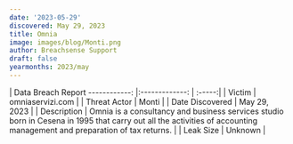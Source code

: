 ```yaml
---
date: '2023-05-29'
discovered: May 29, 2023
title: Omnia
image: images/blog/Monti.png
author: Breachsense Support
draft: false
yearmonths: 2023/may
---
```



| Data Breach Report
------------:     |:-------------:    | :-----:|
| Victim      | omniaservizi.com      | 
| Threat Actor      | Monti      | 
| Date Discovered      | May 29, 2023      | 
| Description      | Omnia is a consultancy and business services studio born in Cesena in 1995 that carry out all the activities of accounting management and preparation of tax returns.      | 
| Leak Size      | Unknown      | 


